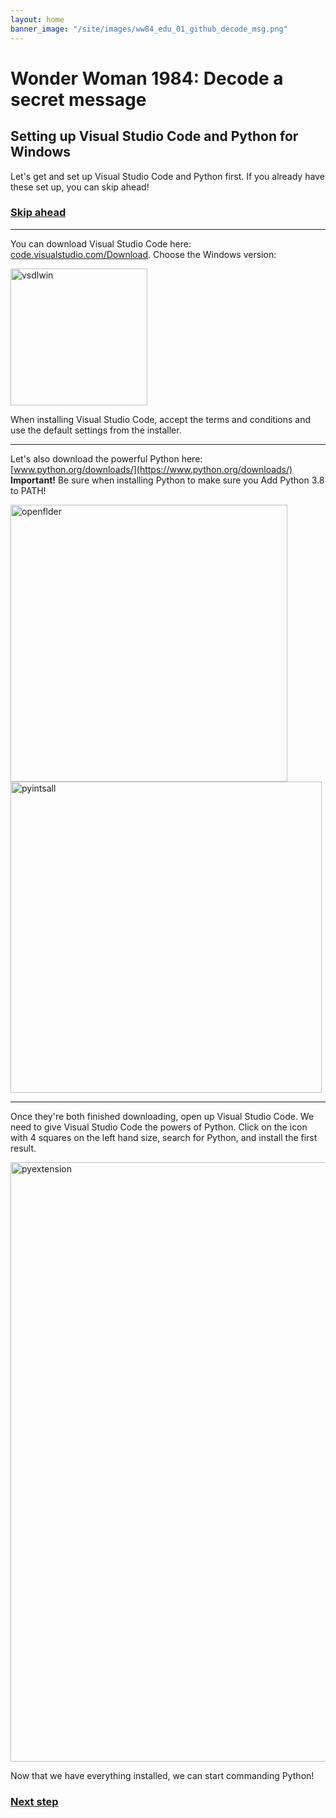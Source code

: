 ```yaml
---
layout: home
banner_image: "/site/images/ww84_edu_01_github_decode_msg.png"
---
```


# Wonder Woman 1984: Decode a secret message

## Setting up Visual Studio Code and Python for Windows

Let's get and set up Visual Studio Code and Python first. If you already have these set up, you can skip ahead!

### [**Skip ahead**](basics.md)

---

You can download Visual Studio Code here: [code.visualstudio.com/Download](https://code.visualstudio.com/Download). Choose the Windows version:

<img width="219" alt="vsdlwin" src="https://user-images.githubusercontent.com/12758612/85624083-33a5cf00-b61e-11ea-83c2-16bfc95a3e21.png">

When installing Visual Studio Code, accept the terms and conditions and use the default settings from the installer.

---

Let's also download the powerful Python here: [www.python.org/downloads/](https://www.python.org/downloads/) **Important!** Be sure when installing Python to make sure you Add Python 3.8 to PATH!

<img width="443" alt="openflder" src="https://user-images.githubusercontent.com/12758612/84756731-08651500-af78-11ea-9fe1-0df133fc66a5.png">

<img width="498" alt="pyintsall" src="https://user-images.githubusercontent.com/12758612/85446938-e6582d80-b549-11ea-9532-86c20aced8d6.png">

---

Once they're both finished downloading, open up Visual Studio Code. We need to give Visual Studio Code the powers of Python. Click on the icon with 4 squares on the left hand size, search for Python, and install the first result.

<img width="959" alt="pyextension" src="https://user-images.githubusercontent.com/12758612/85459940-94b69f80-b557-11ea-8732-1c12554df639.png">

Now that we have everything installed, we can start commanding Python!

### [**Next step**](basics.md)
